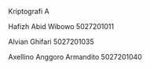 Kriptografi A

Hafizh Abid Wibowo 5027201011

Alvian Ghifari 5027201035 

Axellino Anggoro Armandito 5027201040 
